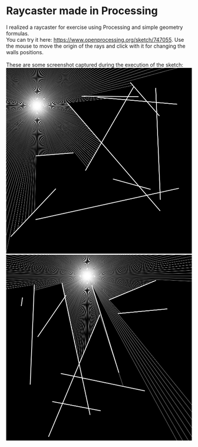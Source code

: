 # Raycaster made in Processing

I realized a raycaster for exercise using Processing and simple geometry formulas.<br>
You can try it here: https://www.openprocessing.org/sketch/747055. Use the mouse to move the origin of the rays and click with it for changing the walls positions.<br>
<br>
These are some screenshot captured during the execution of the sketch:<br>
<img src="https://github.com/andrea-pollastro/raycasting/blob/master/example.png" alt="Example 1">
<br>
<img src="https://github.com/andrea-pollastro/raycasting/blob/master/example2.png" alt="Example 2">
